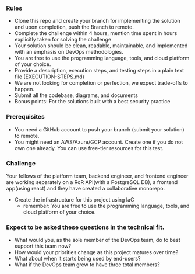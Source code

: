 ### Rules
- Clone this repo and create your branch for implementing the solution and upon completion, push the Branch to remote.
- Complete the challenge within 4 hours, mention time spent in hours explicitly taken for solving the challenge
- Your solution should be clean, readable, maintainable, and implemented with an emphasis on DevOps methodologies.
- You are free to use the programming language, tools, and cloud platform of your choice.
- Provide a description, execution steps, and testing steps in a plain text file (EXECUTION-STEPS.md)
- We are not looking for completion or perfection, we expect trade-offs to happen.
- Submit all the codebase, diagrams, and documents
- Bonus points: For the solutions built with a best security practice

### Prerequisites
* You need a GitHub account to push your branch (submit your solution) to remote.
* You might need an AWS/Azure/GCP account. Create one if you do not own one already. You can use free-tier resources for this test.

### Challenge

Your fellows of the platform team, backend engineer, and frontend engineer are working separately on a RoR API(with a PostgreSQL DB), a frontend app(using react) and they have created a collaborative monorepo.

- Create the infrastructure for this project using IaC
    - remember: You are free to use the programming language, tools, and cloud platform of your choice.

### Expect to be asked these questions in the technical fit.
- What would you, as the sole member of the DevOps team, do to best support this team now?
- How would your priorities change as this project matures over time?
- What about when it starts being used by end-users?
- What if the DevOps team grew to have three total members?
